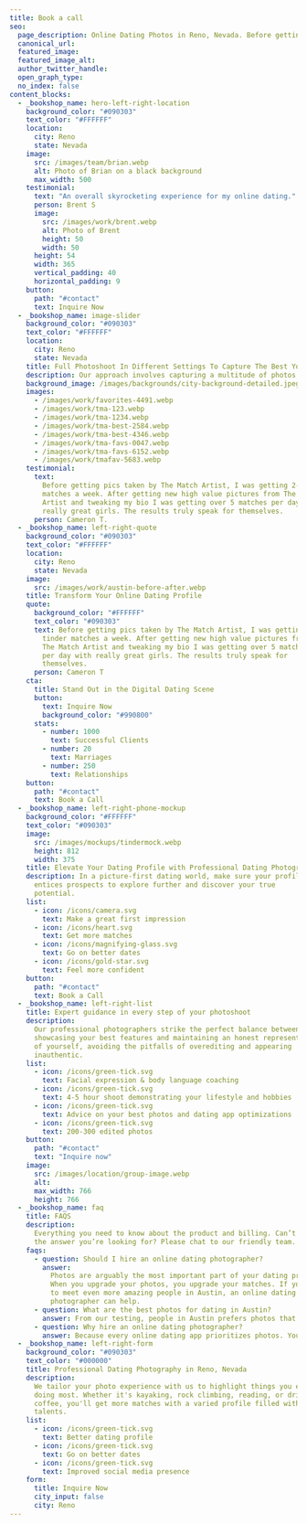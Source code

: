 ```yaml
---
title: Book a call
seo:
  page_description: Online Dating Photos in Reno, Nevada. Before getting my pics taken by The Match Artist, I was getting 2-3 matches a week. Now I get 30+ matches every week!
  canonical_url:
  featured_image:
  featured_image_alt:
  author_twitter_handle:
  open_graph_type:
  no_index: false
content_blocks:
  - _bookshop_name: hero-left-right-location
    background_color: "#090303"
    text_color: "#FFFFFF"
    location:
      city: Reno
      state: Nevada
    image:
      src: /images/team/brian.webp
      alt: Photo of Brian on a black background
      max_width: 500
    testimonial:
      text: "An overall skyrocketing experience for my online dating."
      person: Brent S
      image:
        src: /images/work/brent.webp
        alt: Photo of Brent
        height: 50
        width: 50
      height: 54
      width: 365
      vertical_padding: 40
      horizontal_padding: 9
    button:
      path: "#contact"
      text: Inquire Now
  - _bookshop_name: image-slider
    background_color: "#090303"
    text_color: "#FFFFFF"
    location:
      city: Reno
      state: Nevada
    title: Full Photoshoot In Different Settings To Capture The Best You
    description: Our approach involves capturing a multitude of photos to ensure we curate a selection that shows your personality, helping you stand out on dating platforms.
    background_image: /images/backgrounds/city-background-detailed.jpeg
    images:
      - /images/work/favorites-4491.webp
      - /images/work/tma-123.webp
      - /images/work/tma-1234.webp
      - /images/work/tma-best-2584.webp
      - /images/work/tma-best-4346.webp
      - /images/work/tma-favs-0047.webp
      - /images/work/tma-favs-6152.webp
      - /images/work/tmafav-5683.webp
    testimonial:
      text:
        Before getting pics taken by The Match Artist, I was getting 2-3 tinder
        matches a week. After getting new high value pictures from The Match
        Artist and tweaking my bio I was getting over 5 matches per day with
        really great girls. The results truly speak for themselves.
      person: Cameron T.
  - _bookshop_name: left-right-quote
    background_color: "#090303"
    text_color: "#FFFFFF"
    location:
      city: Reno
      state: Nevada
    image:
      src: /images/work/austin-before-after.webp
    title: Transform Your Online Dating Profile
    quote:
      background_color: "#FFFFFF"
      text_color: "#090303"
      text: Before getting pics taken by The Match Artist, I was getting 2-3
        tinder matches a week. After getting new high value pictures from
        The Match Artist and tweaking my bio I was getting over 5 matches
        per day with really great girls. The results truly speak for
        themselves.
      person: Cameron T
    cta:
      title: Stand Out in the Digital Dating Scene
      button:
        text: Inquire Now
        background_color: "#990800"
      stats:
        - number: 1000
          text: Successful Clients
        - number: 20
          text: Marriages
        - number: 250
          text: Relationships
    button:
      path: "#contact"
      text: Book a Call
  - _bookshop_name: left-right-phone-mockup
    background_color: "#FFFFFF"
    text_color: "#090303"
    image:
      src: /images/mockups/tindermock.webp
      height: 812
      width: 375
    title: Elevate Your Dating Profile with Professional Dating Photography
    description: In a picture-first dating world, make sure your profile photo
      entices prospects to explore further and discover your true
      potential.
    list:
      - icon: /icons/camera.svg
        text: Make a great first impression
      - icon: /icons/heart.svg
        text: Get more matches
      - icon: /icons/magnifying-glass.svg
        text: Go on better dates
      - icon: /icons/gold-star.svg
        text: Feel more confident
    button:
      path: "#contact"
      text: Book a Call
  - _bookshop_name: left-right-list
    title: Expert guidance in every step of your photoshoot
    description:
      Our professional photographers strike the perfect balance between
      showcasing your best features and maintaining an honest representation
      of yourself, avoiding the pitfalls of overediting and appearing
      inauthentic.
    list:
      - icon: /icons/green-tick.svg
        text: Facial expression & body language coaching
      - icon: /icons/green-tick.svg
        text: 4-5 hour shoot demonstrating your lifestyle and hobbies
      - icon: /icons/green-tick.svg
        text: Advice on your best photos and dating app optimizations
      - icon: /icons/green-tick.svg
        text: 200-300 edited photos
    button:
      path: "#contact"
      text: "Inquire now"
    image:
      src: /images/location/group-image.webp
      alt:
      max_width: 766
      height: 766
  - _bookshop_name: faq
    title: FAQS
    description:
      Everything you need to know about the product and billing. Can’t find
      the answer you’re looking for? Please chat to our friendly team.
    faqs:
      - question: Should I hire an online dating photographer?
        answer:
          Photos are arguably the most important part of your dating profile.
          When you upgrade your photos, you upgrade your matches. If you want
          to meet even more amazing people in Austin, an online dating
          photographer can help.
      - question: What are the best photos for dating in Austin?
        answer: From our testing, people in Austin prefers photos that are authentic. This means no professional studio photos which have obviously been posed and edited. Instead, your photos should be taken outdoors in natural light, and they should focus on your charm, personality and confidence.
      - question: Why hire an online dating photographer?
        answer: Because every online dating app prioritizes photos. You could look like Brad Pitt in real life, but if your photos suck and people can't see that - then you're not going to be matching with many people. Most people don't have great photos. So we scrap together whatever old photos we can find, add in a few bathroom selfies and hope for the best. We know these awkward photos don't do us justice, but it's all we have. An online dating photographer will help showcase all your best features. They'll highlight your charisma, charm and confidence. The'll find all your best angles, help you look natural and deliver stunning photos that will stop people in their tracks.
  - _bookshop_name: left-right-form
    background_color: "#090303"
    text_color: "#000000"
    title: Professional Dating Photography in Reno, Nevada
    description:
      We tailor your photo experience with us to highlight things you enjoy
      doing most. Whether it's kayaking, rock climbing, reading, or drinking
      coffee, you'll get more matches with a varied profile filled with your
      talents.
    list:
      - icon: /icons/green-tick.svg
        text: Better dating profile
      - icon: /icons/green-tick.svg
        text: Go on better dates
      - icon: /icons/green-tick.svg
        text: Improved social media presence
    form:
      title: Inquire Now
      city_input: false
      city: Reno
---
```

